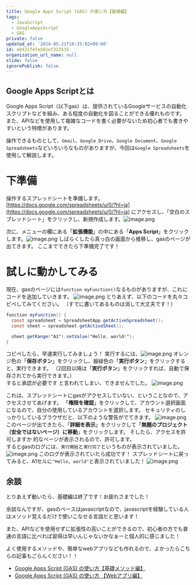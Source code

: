 ```yaml
---
title: Google Apps Script (GAS) の使い方【基礎編】
tags:
  - JavaScript
  - GoogleAppsScript
  - GAS
private: false
updated_at: '2024-05-21T10:35:02+09:00'
id: e8421f4fe501ef322535
organization_url_name: null
slide: false
ignorePublish: false
---
```

## Google Apps Scriptとは
Google Apps Script（以下gas）は、提供されているGoogleサービスの自動化スクリプトなどを組み、ある程度の自動化を図ることができる優れものです。
また、APIなどを使用して複雑なコードを書く必要がないため初心者でも書きやすいという特徴があります。

操作できるものとして、`Gmail`、`Google Drive`、`Google Document`、`Google Spreadsheets`などいろいろなものがありますが、今回は`Google Spreadsheets`を使用して解説します。

# 下準備
操作するスプレッドシートを準備します。
[https://docs.google.com/spreadsheets/u/0/?hl=ja](https://docs.google.com/spreadsheets/u/0/?hl=ja)
にアクセスし、「空白のスプレッドシート」をクリックし、新規作成します。![image.png](https://qiita-image-store.s3.ap-northeast-1.amazonaws.com/0/3714044/08c9760c-b0e9-7c26-aa23-f0220fb56837.png)

次に、メニューの欄にある「**拡張機能**」の中にある「**Apps Script**」をクリックします。![image.png](https://qiita-image-store.s3.ap-northeast-1.amazonaws.com/0/3714044/8aee4e11-125a-be02-fd0b-b5c82ac799a8.png)
しばらくしたら真っ白の画面から推移し、gasのページが出てきます。
ここまでできたら下準備完了です！

# 試しに動かしてみる
現在、gasのページには`function myFunction()`なるものがありますが、これにコードを追加していきます。
![image.png](https://qiita-image-store.s3.ap-northeast-1.amazonaws.com/0/3714044/9b2d3f90-654f-6805-05b5-b9c1e54eddca.png)
とりあえず、以下のコードを丸々コピペしてみてください。
（すでに書いてあるものは消して大丈夫です！）
```js:コード.gs
function myFunction() {
  const spreadsheet = SpreadsheetApp.getActiveSpreadsheet();
  const sheet = spreadsheet.getActiveSheet();

  sheet.getRange("A1").setValue("Hello, world!");
}
```
コピペしたら、早速実行してみましょう！
実行するには、![image.png](https://qiita-image-store.s3.ap-northeast-1.amazonaws.com/0/3714044/52544405-54c8-9a2f-7d33-c3665140c848.png)
オレンジ色の「**保存ボタン**」をクリックし、器緑色の「**実行ボタン**」をクリックすると、実行できます。
（2回目以降は「**実行ボタン**」をクリックすれば、自動で保存されてから実行できます。）
<br>
すると承認が必要です と言われてしまい、できませんでした。
![image.png](https://qiita-image-store.s3.ap-northeast-1.amazonaws.com/0/3714044/f73b6f7a-e2d7-9f0f-c251-0d957706250e.png)

これは、スプレッドシートにgasがアクセスしていない、ということなので、アクセスさせてあげます。
「**権限を確認**」をクリックして、アカウント選択画面になるので、自分の使用しているアカウントを選択します。
セキュリティのしっかりしているブラウザだと、以下のような警告がでてきます。
![image.png](https://qiita-image-store.s3.ap-northeast-1.amazonaws.com/0/3714044/f1086e3d-aa24-0ebc-799b-43bf77df6fb3.png)
このページが出てきたら、「**詳細を表示**」をクリックして「**無題のプロジェクト（安全ではないページ）に移動**」をクリックします。
そしたら、アクセスを許可しますか 的なページが表示されるので、許可します。
<br>
するとgasのログには、`実行開始`と`実行完了`というものが表示されていました。
![image.png](https://qiita-image-store.s3.ap-northeast-1.amazonaws.com/0/3714044/cf9c598f-545b-a478-a564-98dc39275eb8.png)
このログが表示されていたら成功です！
スプレッドシートに戻ってみると、A1セルに`"Hello, world"`と表示されていました！
![image.png](https://qiita-image-store.s3.ap-northeast-1.amazonaws.com/0/3714044/9d67b908-cd57-8f27-476b-748c189ab3ce.png)

## 余談
とりあえず動いたら、基礎編は終了です！お疲れさまでした！

余談なんですが、gasのベースはjavascriptなので、javascriptを経験している人はメソッド覚えるだけで使いこなせる言語だと思います！

また、APIなどを使用せずに拡張性の高いことができるので、初心者の方でも普通の言語に比べれば習得は早いんじゃないかなぁーと個人的に感じました！

よく使用するメソッドや、簡単なwebアプリなども作れるので、よかったらこちらの記事もごらんください！！
- [Google Apps Script (GAS) の使い方【基礎メソッド編】](https://qiita.com/minoru_kinugasa/items/8428ae5af9f9af0b2810)
- [Google Apps Script (GAS) の使い方 【Webアプリ編】](https://qiita.com/minoru_kinugasa/items/a6930f66bb1d048305ce)
